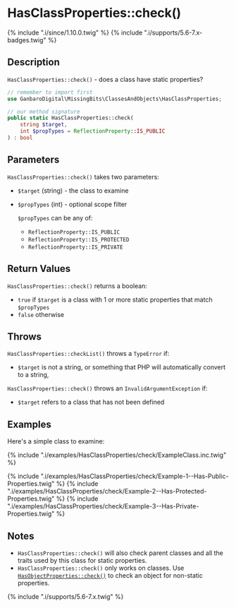 # HasClassProperties::check()

{% include ".i/since/1.10.0.twig" %}
{% include ".i/supports/5.6-7.x-badges.twig" %}

## Description

`HasClassProperties::check()` - does a class have static properties?

```php
// remember to import first
use GanbaroDigital\MissingBits\ClassesAndObjects\HasClassProperties;

// our method signature
public static HasClassProperties::check(
    string $target,
    int $propTypes = ReflectionProperty::IS_PUBLIC
) : bool
```

## Parameters

`HasClassProperties::check()` takes two parameters:

* `$target` (string) - the class to examine
* `$propTypes` (int) - optional scope filter

  `$propTypes` can be any of:

  - `ReflectionProperty::IS_PUBLIC`
  - `ReflectionProperty::IS_PROTECTED`
  - `ReflectionProperty::IS_PRIVATE`

## Return Values

`HasClassProperties::check()` returns a boolean:

* `true` if `$target` is a class with 1 or more static properties that match `$propTypes`
* `false` otherwise

## Throws

`HasClassProperties::checkList()` throws a `TypeError` if:

* `$target` is not a string, or something that PHP will automatically convert to a string,

`HasClassProperties::check()` throws an `InvalidArgumentException` if:

* `$target` refers to a class that has not been defined

## Examples

Here's a simple class to examine:

{% include ".i/examples/HasClassProperties/check/ExampleClass.inc.twig" %}

{% include ".i/examples/HasClassProperties/check/Example-1--Has-Public-Properties.twig" %}
{% include ".i/examples/HasClassProperties/check/Example-2--Has-Protected-Properties.twig" %}
{% include ".i/examples/HasClassProperties/check/Example-3--Has-Private-Properties.twig" %}

## Notes

* `HasClassProperties::check()` will also check parent classes and all the traits used by this class for static properties.
* `HasClassProperties::check()` only works on classes. Use [`HasObjectProperties::check()`](HasObjectProperties.html) to check an object for non-static properties.

{% include ".i/supports/5.6-7.x.twig" %}
